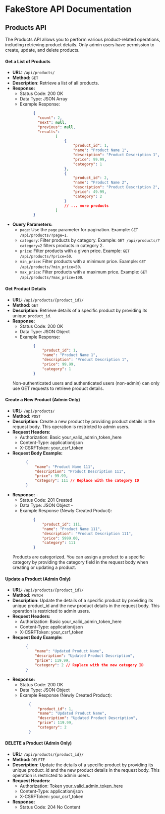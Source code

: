 # FakeStore API Documentation

## Products API

The Products API allows you to perform various product-related operations, including retrieving product details. Only admin users have permission to create, update, and delete products.

#### Get a List of Products

- **URL:** `/api/products/`
- **Method:** `GET`
- **Description:** Retrieve a list of all products.
- **Response:**
  - Status Code: 200 OK
  - Data Type: JSON Array
  - Example Response:
    ```json
          {
            "count": 2,
            "next": null,
            "previous": null,
            "results":
                    [
                        {
                            "product_id": 1,
                            "name": "Product Name 1",
                            "description": "Product Description 1",
                            "price": 99.99,
                            "category": 1
                        },
                        {
                            "product_id": 2,
                            "name": "Product Name 2",
                            "description": "Product Description 2",
                            "price": 49.99,
                            "category": 2
                        }
                        // ... more products
                    ]
          }
    ```
- **Query Parameters:**
  - `page`: Use the `page` parameter for pagination. Example: `GET /api/products/?page=1`.
  - `category`: Filter products by category. Example: `GET /api/products/?category=2` filters products in category 2.
  - `price`: Filter products with a given price. Example: `GET /api/products/?price=50`.
  - `min_price`: Filter products with a minimum price. Example: `GET /api/products/?min_price=50`.
  - `max_price`: Filter products with a maximum price. Example: `GET /api/products/?max_price=100`.

#### Get Product Details

- **URL:** `/api/products/{product_id}/`
- **Method:** `GET`
- **Description:** Retrieve details of a specific product by providing its unique `product_id`.
- **Response:**
  - Status Code: 200 OK
  - Data Type: JSON Object
  - Example Response:
    ```json
          {
              "product_id": 1,
              "name": "Product Name 1",
              "description": "Product Description 1",
              "price": 99.99,
              "category": 1
          }
    ```
  Non-authenticated users and authenticated users (non-admin) can only use GET requests to retrieve product details.

#### Create a New Product (Admin Only)

- **URL:** `/api/products/`
- **Method:** `POST`
- **Description:** Create a new product by providing product details in the request body. This operation is restricted to admin users.
- **Request Headers:**
  - Authorization: Basic your_valid_admin_token_here
  - Content-Type: application/json
  - X-CSRFToken: your_csrf_token
- **Request Body Example:**
  ```json
        {
            "name": "Product Name 111",
            "description": "Product Description 111",
            "price": 99.99,
            "category": 111 // Replace with the category ID
        }
  ```
- **Response:** -
  - Status Code: 201 Created
  - Data Type: JSON Object -
  - Example Response (Newly Created Product):
    ```json
          {
              "product_id": 111,
              "name": "Product Name 111",
              "description": "Product Description 111",
              "price": 5999.00,
              "category": 111
          }
    ```
  Products are categorized. You can assign a product to a specific category by providing the category field in the request body when creating or updating a product.

#### Update a Product (Admin Only)

- **URL:** `/api/products/{product_id}/`
- **Method:** `PATCH`
- **Description:** Update the details of a specific product by providing its unique product_id and the new product details in the request body. This operation is restricted to admin users.
- **Request Headers:**
  - Authorization: Basic your_valid_admin_token_here
  - Content-Type: application/json
  - X-CSRFToken: your_csrf_token
- **Request Body Example:**
  ```json
        {
            "name": "Updated Product Name",
            "description": "Updated Product Description",
            "price": 119.99,
            "category": 2 // Replace with the new category ID
        }
  ```
- **Response:**
  - Status Code: 200 OK
  - Data Type: JSON Object
  - Example Response (Newly Created Product):
    ```JSON
        {
            "product_id": 1,
            "name": "Updated Product Name",
            "description": "Updated Product Description",
            "price": 119.99,
            "category": 2
        }
    ```

#### DELETE a Product (Admin Only)

- **URL:** `/api/products/{product_id}/`
- **Method:** `DELETE`
- **Description:** Update the details of a specific product by providing its unique product_id and the new product details in the request body. This operation is restricted to admin users.
- **Request Headers:**
  - Authorization: Token your_valid_admin_token_here
  - Content-Type: application/json
  - X-CSRFToken: your_csrf_token
- **Response:**
  - Status Code: 204 No Content
